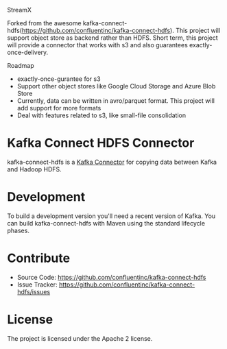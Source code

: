 StreamX

Forked from the awesome kafka-connect-hdfs(https://github.com/confluentinc/kafka-connect-hdfs). This project will support object store as backend rather than HDFS. Short term, this project will provide a connector that works with s3 and also guarantees exactly-once-delivery.

Roadmap
- exactly-once-gurantee for s3
- Support other object stores like Google Cloud Storage and Azure Blob Store
- Currently, data can be written in avro/parquet format. This project will add support for more formats
- Deal with features related to s3, like small-file consolidation

# Kafka Connect HDFS Connector

kafka-connect-hdfs is a [Kafka Connector](http://kafka.apache.org/090/documentation.html#connect)
for copying data between Kafka and Hadoop HDFS.

# Development

To build a development version you'll need a recent version of Kafka. You can build
kafka-connect-hdfs with Maven using the standard lifecycle phases.


# Contribute

- Source Code: https://github.com/confluentinc/kafka-connect-hdfs
- Issue Tracker: https://github.com/confluentinc/kafka-connect-hdfs/issues


# License

The project is licensed under the Apache 2 license.
